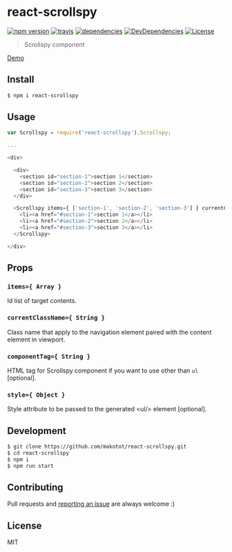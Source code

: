 # react-scrollspy

[![npm version](https://img.shields.io/npm/v/react-scrollspy.svg?style=flat-square)](https://www.npmjs.com/package/react-scrollspy)
[![travis](http://img.shields.io/travis/makotot/react-scrollspy.svg?style=flat-square)](https://travis-ci.org/makotot/react-scrollspy)
[![dependencies](http://img.shields.io/david/makotot/react-scrollspy.svg?style=flat-square)](https://github.com/makotot/react-scrollspy)
[![DevDependencies](http://img.shields.io/david/dev/makotot/react-scrollspy.svg?style=flat-square)](https://github.com/makotot/react-scrollspy)
[![License](http://img.shields.io/npm/l/react-scrollspy.svg?style=flat-square)](https://github.com/makotot/react-scrollspy)

> Scrollspy component

[Demo](http://makotot.github.io/react-scrollspy/)

## Install

```sh
$ npm i react-scrollspy
```


## Usage

```js
var Scrollspy = require('react-scrollspy').Scrollspy;

...

<div>

  <div>
    <section id="section-1">section 1</section>
    <section id="section-2">section 2</section>
    <section id="section-3">section 3</section>
  </div>

  <Scrollspy items={ ['section-1', 'section-2', 'section-3'] } currentClassName="is-current">
    <li><a href="#section-1">section 1</a></li>
    <li><a href="#section-2">section 2</a></li>
    <li><a href="#section-3">section 3</a></li>
  </Scrollspy>

</div>
```


## Props

### `items={ Array }`

Id list of target contents.

### `currentClassName={ String }`

Class name that apply to the navigation element paired with the content element in viewport.

### `componentTag={ String }`

HTML tag for Scrollspy component if you want to use other than `ul` [optional].

### `style={ Object }`

Style attribute to be passed to the generated &lt;ul/&gt; element [optional]. 

## Development

```sh
$ git clone https://github.com/makotot/react-scrollspy.git
$ cd react-scrollspy
$ npm i
$ npm run start
```

## Contributing

Pull requests and [reporting an issue](https://github.com/makotot/react-scrollspy/issues/new) are always welcome :)


## License

MIT
